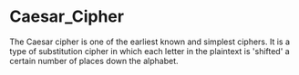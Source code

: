 # Caesar_Cipher
 The Caesar cipher is one of the earliest known and simplest ciphers. It is a type of substitution cipher in which each letter in the plaintext is 'shifted' a certain number of places down the alphabet.
